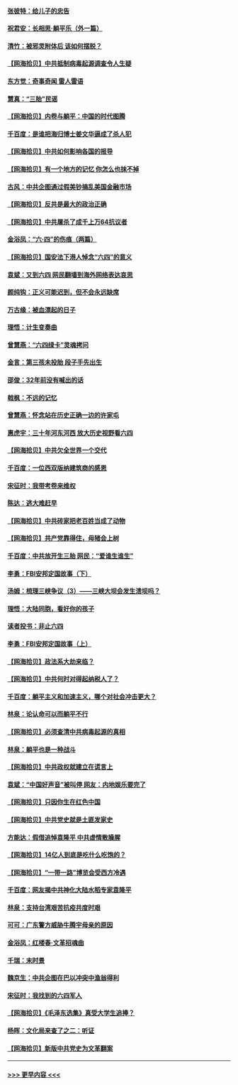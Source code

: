 #### [张彼特：给儿子的忠告](../pages/nsc993/n13018934.md?t=06131952) 
#### [祝君安：长相思‧躺平乐（外一篇）](../pages/nsc993/n13018923.md?t=06131952) 
#### [清竹：被邪灵附体后 该如何摆脱？](../pages/nsc993/n13018877.md?t=06131952) 
#### [【网海拾贝】中共抵制病毒起源调查令人生疑](../pages/nsc993/n13017785.md?t=06131952) 
#### [东方觉：奇事奇闻 雷人雷语](../pages/nsc993/n13017577.md?t=06131952) 
#### [慧真：“三胎”民谣](../pages/nsc993/n13017394.md?t=06131952) 
#### [【网海拾贝】内卷与躺平：中国的时代图腾](../pages/nsc993/n13016128.md?t=06131952) 
#### [千百度：是谁把海归博士姜文华逼成了杀人犯](../pages/nsc993/n13015218.md?t=06131952) 
#### [【网海拾贝】中共如何影响各国的报导](../pages/nsc993/n13012599.md?t=06131952) 
#### [【网海拾贝】有一个地方的记忆 你怎么也抹不掉](../pages/nsc993/n13009802.md?t=06131952) 
#### [古风：中共企图通过假美钞搞乱美国金融市场](../pages/nsc993/n13009626.md?t=06131952) 
#### [【网海拾贝】反共是最大的政治正确](../pages/nsc993/n13007051.md?t=06131952) 
#### [【网海拾贝】中共屠杀了成千上万64抗议者](../pages/nsc993/n13002713.md?t=06131952) 
#### [金浴凤：“六·四”的伤痕（两篇）](../pages/nsc993/n13001719.md?t=06131952) 
#### [【网海拾贝】国安法下港人悼念“六四”的意义](../pages/nsc993/n13001039.md?t=06131952) 
#### [袁斌：又到六四 网民翻墙到海外网络表达哀思](../pages/nsc993/n13000995.md?t=06131952) 
#### [颜纯钩：正义可能迟到，但不会永远缺席](../pages/nsc993/n13000920.md?t=06131952) 
#### [万古缘：被血漂起的日子](../pages/nsc993/n13000914.md?t=06131952) 
#### [理悟：计生变奏曲](../pages/nsc993/n13000414.md?t=06131952) 
#### [曾慧燕：“六四绿卡”灵魂拷问](../pages/nsc993/n13000277.md?t=06131952) 
#### [金言：第三孩未投胎 段子手先出生](../pages/nsc993/n13000215.md?t=06131952) 
#### [邵俊：32年前没有喊出的话](../pages/nsc993/n13000181.md?t=06131952) 
#### [戟枫：不远的记忆](../pages/nsc993/n13000121.md?t=06131952) 
#### [曾慧燕：怀念站在历史正确一边的许家屯](../pages/nsc993/n13000073.md?t=06131952) 
#### [惠虎宇：三十年河东河西 放大历史视野看六四](../pages/nsc993/n13000018.md?t=06131952) 
#### [【网海拾贝】中共欠全世界一个交代](../pages/nsc993/n12998706.md?t=06131952) 
#### [千百度：一位西双版纳建筑商的感恩](../pages/nsc993/n12998487.md?t=06131952) 
#### [宋征时：我带考卷来维权](../pages/nsc993/n12994088.md?t=06131952) 
#### [陈达：逃大难赶早](../pages/nsc993/n12993569.md?t=06131952) 
#### [【网海拾贝】中共砖家把老百姓当成了动物](../pages/nsc993/n12993483.md?t=06131952) 
#### [【网海拾贝】共产党靠得住，母猪会上树](../pages/nsc993/n12990730.md?t=06131952) 
#### [千百度：中共放开生三胎 网民：“爱谁生谁生”](../pages/nsc993/n12990644.md?t=06131952) 
#### [李勇：FBI安邦定国故事（下）](../pages/nsc993/n12987854.md?t=06131952) 
#### [汤姆：梳理三峡争议（3）——三峡大坝会发生溃坝吗？](../pages/nsc993/n12989806.md?t=06131952) 
#### [理悟：大陆同胞，看好你的孩子](../pages/nsc993/n12989778.md?t=06131952) 
#### [读者投书：非止六四](../pages/nsc993/n12989673.md?t=06131952) 
#### [李勇：FBI安邦定国故事（上）](../pages/nsc993/n12987749.md?t=06131952) 
#### [【网海拾贝】政法系大劫来临？](../pages/nsc993/n12987596.md?t=06131952) 
#### [【网海拾贝】中共何时对得起纳税人了？](../pages/nsc993/n12985578.md?t=06131952) 
#### [千百度：躺平主义和加速主义，哪个对社会冲击更大？](../pages/nsc993/n12985512.md?t=06131952) 
#### [林泉：论认命可以而躺平不行](../pages/nsc993/n12985505.md?t=06131952) 
#### [【网海拾贝】必须查清中共病毒起源的真相](../pages/nsc993/n12984276.md?t=06131952) 
#### [林泉：躺平也是一种战斗](../pages/nsc993/n12984194.md?t=06131952) 
#### [【网海拾贝】中共政权就建立在谎言上](../pages/nsc993/n12981880.md?t=06131952) 
#### [袁斌：“中国好声音”被叫停 网友：内地娱乐要完了](../pages/nsc993/n12981826.md?t=06131952) 
#### [【网海拾贝】只因你生在红色中国](../pages/nsc993/n12979096.md?t=06131952) 
#### [【网海拾贝】中共党史就是土匪发家史](../pages/nsc993/n12976478.md?t=06131952) 
#### [方能达：假借追悼袁隆平 中共虚情散臊腥](../pages/nsc993/n12976396.md?t=06131952) 
#### [【网海拾贝】14亿人到底是吃什么吃饱的？](../pages/nsc993/n12974125.md?t=06131952) 
#### [【网海拾贝】“一带一路”博览会受西方冷遇](../pages/nsc993/n12971787.md?t=06131952) 
#### [千百度：网友揭中共神化大陆水稻专家袁隆平](../pages/nsc993/n12971733.md?t=06131952) 
#### [林泉：支持台湾艰苦抗疫共度时艰](../pages/nsc993/n12971350.md?t=06131952) 
#### [可可：广东警方威胁牛腾宇母亲的原因](../pages/nsc993/n12971100.md?t=06131952) 
#### [金浴凤：红楼春·文革招魂曲](../pages/nsc993/n12970354.md?t=06131952) 
#### [千瑞：末时景](../pages/nsc993/n12970337.md?t=06131952) 
#### [魏京生：中共企图在巴以冲突中渔翁得利](../pages/nsc993/n12970286.md?t=06131952) 
#### [宋征时：我找到的六四军人](../pages/nsc993/n12970213.md?t=06131952) 
#### [【网海拾贝】《毛泽东选集》真受大学生追捧？](../pages/nsc993/n12968779.md?t=06131952) 
#### [杨晖：文化局来查了之二：听证](../pages/nsc993/n12966528.md?t=06131952) 
#### [【网海拾贝】新版中共党史为文革翻案](../pages/nsc993/n12967526.md?t=06131952) 

----
#### [ >>> 更早内容 <<< ](../indexes/nsc993-earlier.md)
